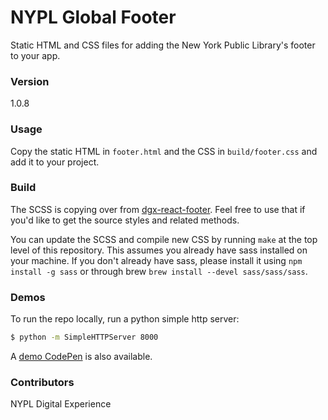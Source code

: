 # NYPL Global Footer

Static HTML and CSS files for adding the New York Public Library's footer to your app.

### Version
1.0.8

### Usage
Copy the static HTML in `footer.html` and the CSS in `build/footer.css` and add it to your project.

### Build
The SCSS is copying over from [dgx-react-footer](https://bitbucket.org/NYPL/dgx-react-footer/src/master/). Feel free to use that if you'd like to get the source styles and related methods.

You can update the SCSS and compile new CSS by running `make` at the top level of this repository. This assumes you already have sass installed on your machine. If you don't already have sass, please install it using `npm install -g sass` or through brew `brew install --devel sass/sass/sass`.

### Demos
To run the repo locally, run a python simple http server:
```sh
$ python -m SimpleHTTPServer 8000
```

A [demo CodePen](https://codepen.io/edwinguzman/pen/pKoWxq) is also available.

### Contributors
NYPL Digital Experience
